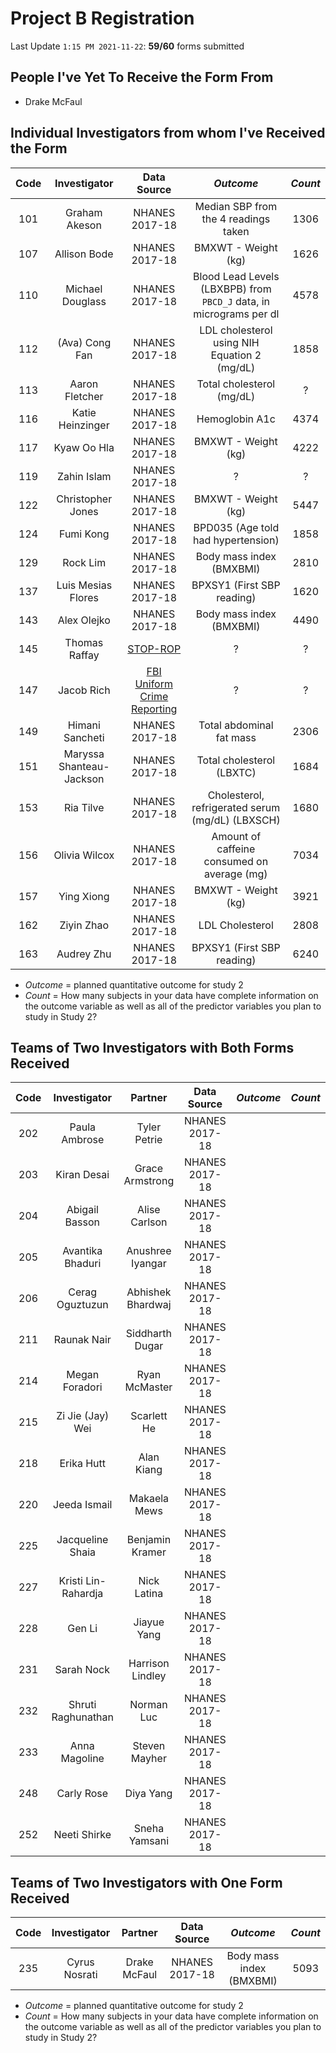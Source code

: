 # Project B Registration

Last Update `1:15 PM 2021-11-22`: **59/60** forms submitted

## People I've Yet To Receive the Form From

- Drake McFaul

## Individual Investigators from whom I've Received the Form

Code | Investigator | Data Source | *Outcome* | *Count*
:----: | :------: | :-----: | :-----: | :-----:
101 | Graham Akeson | NHANES 2017-18 | Median SBP from the 4 readings taken | 1306
107 | Allison Bode | NHANES 2017-18 | BMXWT - Weight (kg) | 1626
110 | Michael Douglass | NHANES 2017-18 | Blood Lead Levels (LBXBPB) from `PBCD_J` data, in micrograms per dl | 4578
112 | (Ava) Cong Fan | NHANES 2017-18 | LDL cholesterol using NIH Equation 2 (mg/dL) | 1858
113 | Aaron Fletcher | NHANES 2017-18 | Total cholesterol (mg/dL) | ?
116 | Katie Heinzinger | NHANES 2017-18 | Hemoglobin A1c | 4374
117 | Kyaw Oo Hla | NHANES 2017-18 | BMXWT - Weight (kg) | 4222
119 | Zahin Islam | NHANES 2017-18 | ? | ?
122 | Christopher Jones | NHANES 2017-18 | BMXWT - Weight (kg) | 5447
124 | Fumi Kong | NHANES 2017-18 | BPD035 (Age told had hypertension) | 1858
129 | Rock Lim | NHANES 2017-18 | Body mass index (BMXBMI) | 2810
137 | Luis Mesias Flores | NHANES 2017-18 | BPXSY1 (First SBP reading) | 1620 
143 | Alex Olejko | NHANES 2017-18 | Body mass index (BMXBMI) | 4490
145 | Thomas Raffay | [STOP-ROP](https://urresearch.rochester.edu/institutionalPublicationPublicView.action?institutionalItemId=2908) | ? | ?
147 | Jacob Rich | [FBI Uniform Crime Reporting](https://www.openicpsr.org/openicpsr/project/102263/version/V11/view;jsessionid=8FD9161D75FD2833EC5F7B631753540D) | ? | ?
149 | Himani Sancheti | NHANES 2017-18 | Total abdominal fat mass | 2306
151 | Maryssa Shanteau-Jackson | NHANES 2017-18 | Total cholesterol (LBXTC) | 1684
153 | Ria Tilve | NHANES 2017-18 | Cholesterol, refrigerated serum (mg/dL) (LBXSCH) | 1680
156 | Olivia Wilcox | NHANES 2017-18 | Amount of caffeine consumed on average (mg) | 7034
157 | Ying Xiong | NHANES 2017-18 | BMXWT - Weight (kg) | 3921
162 | Ziyin Zhao | NHANES 2017-18 | LDL Cholesterol | 2808
163 | Audrey Zhu | NHANES 2017-18 | BPXSY1 (First SBP reading) | 6240

- *Outcome* = planned quantitative outcome for study 2
- *Count* = How many subjects in your data have complete information on the outcome variable as well as all of the predictor variables you plan to study in Study 2?

## Teams of Two Investigators with Both Forms Received

Code | Investigator | Partner | Data Source | *Outcome* | *Count*
:----: | :------: | :-----: | :-----: | :----: | :----:
202 | Paula Ambrose | Tyler Petrie | NHANES 2017-18 | 
203 | Kiran Desai | Grace Armstrong | NHANES 2017-18 | 
204 | Abigail Basson | Alise Carlson | NHANES 2017-18 | 
205 | Avantika Bhaduri | Anushree Iyangar | NHANES 2017-18 | 
206 | Cerag Oguztuzun | Abhishek Bhardwaj | NHANES 2017-18 | 
211 | Raunak Nair | Siddharth Dugar | NHANES 2017-18 | 
214 | Megan Foradori | Ryan McMaster | NHANES 2017-18 | 
215 | Zi Jie (Jay) Wei | Scarlett He | NHANES 2017-18 | 
218 | Erika Hutt | Alan Kiang | NHANES 2017-18 | 
220 | Jeeda Ismail | Makaela Mews | NHANES 2017-18 | 
225 | Jacqueline Shaia | Benjamin Kramer | NHANES 2017-18 | 
227 | Kristi Lin-Rahardja | Nick Latina | NHANES 2017-18 | 
228 | Gen Li | Jiayue Yang | NHANES 2017-18 | 
231 | Sarah Nock | Harrison Lindley | NHANES 2017-18 | 
232 | Shruti Raghunathan | Norman Luc | NHANES 2017-18 | 
233 | Anna Magoline | Steven Mayher | NHANES 2017-18 | 
248 | Carly Rose | Diya Yang | NHANES 2017-18 | 
252 | Neeti Shirke | Sneha Yamsani | NHANES 2017-18 | 

## Teams of Two Investigators with One Form Received

Code | Investigator | Partner | Data Source | *Outcome* | *Count*
:----: | :------: | :-----: | :-----: | :----: | :----:
235 | Cyrus Nosrati | Drake McFaul | NHANES 2017-18 | Body mass index (BMXBMI) | 5093


- *Outcome* = planned quantitative outcome for study 2
- *Count* = How many subjects in your data have complete information on the outcome variable as well as all of the predictor variables you plan to study in Study 2?

